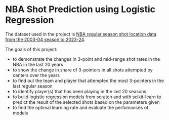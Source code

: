 # NBA Shot Prediction using Logistic Regression
The dataset used in the project is [NBA regular season shot location data from the 2003-04 season to 2023-24](https://github.com/DomSamangy/NBA_Shots_04_24).

The goals of this project:
* to demonstrate the changes in 3-point and mid-range shot rates in the NBA in the last 20 years
* to show the change in share of 3-pointers in all shots attempted by centers over the years
* to find out the team and player that attempted the most 3-pointers in the last regular season
* to identify player(s) that has been playing in the last 20 seasons.
* to build logistic regression models from scratch and with scikit-learn to predict the result of the selected shots based on the parameters given
* to find the optimal learning rate and evaluate the perfomances of models

